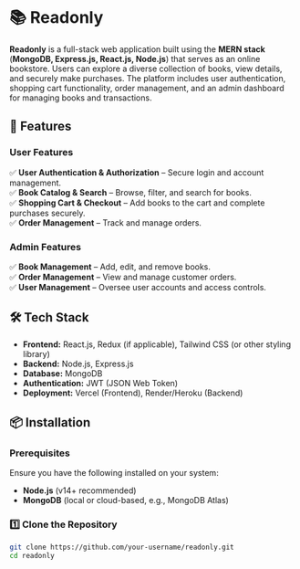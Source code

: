 # 📚 Readonly

**Readonly** is a full-stack web application built using the **MERN stack** (**MongoDB, Express.js, React.js, Node.js**) that serves as an online bookstore. Users can explore a diverse collection of books, view details, and securely make purchases. The platform includes user authentication, shopping cart functionality, order management, and an admin dashboard for managing books and transactions.

## 🚀 Features

### User Features

✅ **User Authentication & Authorization** – Secure login and account management.  
✅ **Book Catalog & Search** – Browse, filter, and search for books.  
✅ **Shopping Cart & Checkout** – Add books to the cart and complete purchases securely.  
✅ **Order Management** – Track and manage orders.

### Admin Features

✅ **Book Management** – Add, edit, and remove books.  
✅ **Order Management** – View and manage customer orders.  
✅ **User Management** – Oversee user accounts and access controls.

## 🛠️ Tech Stack

- **Frontend:** React.js, Redux (if applicable), Tailwind CSS (or other styling library)
- **Backend:** Node.js, Express.js
- **Database:** MongoDB
- **Authentication:** JWT (JSON Web Token)
- **Deployment:** Vercel (Frontend), Render/Heroku (Backend)

## 📦 Installation

### Prerequisites

Ensure you have the following installed on your system:

- **Node.js** (v14+ recommended)
- **MongoDB** (local or cloud-based, e.g., MongoDB Atlas)

### 1️⃣ Clone the Repository

```sh
git clone https://github.com/your-username/readonly.git
cd readonly
```
